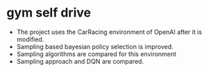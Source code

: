 # gym self drive
* The project uses the CarRacing environment of OpenAI after it is modified.
* Sampling based bayesian policy selection is improved.
* Sampling algorithms are compared for this environment
* Sampling approach and DQN are compared.
